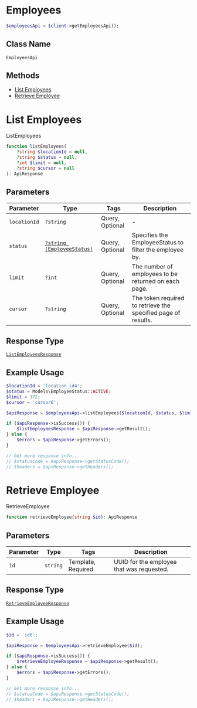 # Employees

```php
$employeesApi = $client->getEmployeesApi();
```

## Class Name

`EmployeesApi`

## Methods

* [List Employees](/doc/apis/employees.md#list-employees)
* [Retrieve Employee](/doc/apis/employees.md#retrieve-employee)


# List Employees

ListEmployees

```php
function listEmployees(
    ?string $locationId = null,
    ?string $status = null,
    ?int $limit = null,
    ?string $cursor = null
): ApiResponse
```

## Parameters

| Parameter | Type | Tags | Description |
|  --- | --- | --- | --- |
| `locationId` | `?string` | Query, Optional | - |
| `status` | [`?string (EmployeeStatus)`](/doc/models/employee-status.md) | Query, Optional | Specifies the EmployeeStatus to filter the employee by. |
| `limit` | `?int` | Query, Optional | The number of employees to be returned on each page. |
| `cursor` | `?string` | Query, Optional | The token required to retrieve the specified page of results. |

## Response Type

[`ListEmployeesResponse`](/doc/models/list-employees-response.md)

## Example Usage

```php
$locationId = 'location_id4';
$status = Models\EmployeeStatus::ACTIVE;
$limit = 172;
$cursor = 'cursor6';

$apiResponse = $employeesApi->listEmployees($locationId, $status, $limit, $cursor);

if ($apiResponse->isSuccess()) {
    $listEmployeesResponse = $apiResponse->getResult();
} else {
    $errors = $apiResponse->getErrors();
}

// Get more response info...
// $statusCode = $apiResponse->getStatusCode();
// $headers = $apiResponse->getHeaders();
```


# Retrieve Employee

RetrieveEmployee

```php
function retrieveEmployee(string $id): ApiResponse
```

## Parameters

| Parameter | Type | Tags | Description |
|  --- | --- | --- | --- |
| `id` | `string` | Template, Required | UUID for the employee that was requested. |

## Response Type

[`RetrieveEmployeeResponse`](/doc/models/retrieve-employee-response.md)

## Example Usage

```php
$id = 'id0';

$apiResponse = $employeesApi->retrieveEmployee($id);

if ($apiResponse->isSuccess()) {
    $retrieveEmployeeResponse = $apiResponse->getResult();
} else {
    $errors = $apiResponse->getErrors();
}

// Get more response info...
// $statusCode = $apiResponse->getStatusCode();
// $headers = $apiResponse->getHeaders();
```

